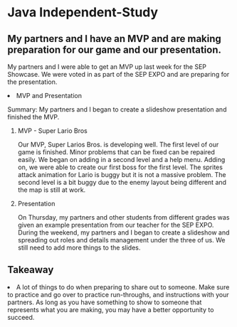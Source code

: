 <h1>Java Independent-Study</h1>

<h2>My partners and I have an MVP and are making preparation for our game and our presentation.</h2>

<p>My partners and I were able to get an MVP up last week for the SEP Showcase. We were voted in as part of the SEP EXPO and are preparing for the presentation.</p>


<li>MVP and Presentation</li>

<p>Summary: My partners and I began to create a slideshow presentation and finished the MVP.</p>


<ol>

<li>MVP - Super Lario Bros</li>

<p>Our MVP, Super Larios Bros. is developing well. The first level of our game is finished. Minor problems that can be fixed can be repaired easily. We began on adding in a second level and a help menu. Adding on, we were able to create our first boss for the first level. The sprites attack animation for Lario is buggy but it is not a massive problem. The second level is a bit buggy due to the enemy layout being different and the map is still at work.</p>


<li>Presentation</li>

<p>On Thursday, my partners and other students from different grades was given an example presentation from our teacher for the SEP EXPO. During the weekend, my partners and I began to create a slideshow and spreading out roles and details management under the three of us. We still need to add more things to the slides.</p>

</ol>


<h2>Takeaway</h2>

<li>A lot of things to do when preparing to share out to someone. Make sure to practice and go over to practice run-throughs, and instructions with your partners. As long as you have something to show to someone that represents what you are making, you may have a better opportunity to succeed.</li>
